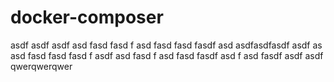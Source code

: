 # docker-composer
asdf
asdf asdf asd fasd fasd f
asd fasd fasd fasdf asd 
asdfasdfasdf asdf as
asd fasd fasd fasd f
asdf asd fasd f
asd fasd fasdf asd f
asd fasdf asdf asdf 
qwerqwerqwer 
